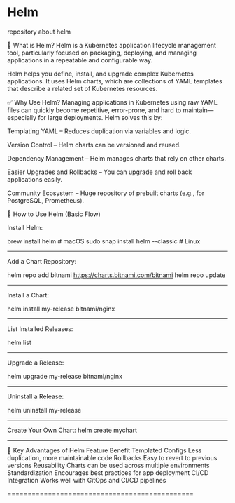 # Helm
repository about helm 


🔧 What is Helm?
Helm is a Kubernetes application lifecycle management tool, particularly focused on packaging, deploying, and managing applications in a repeatable and configurable way.

Helm helps you define, install, and upgrade complex Kubernetes applications. It uses Helm charts, which are collections of YAML templates that describe a related set of Kubernetes resources.

✅ Why Use Helm?
Managing applications in Kubernetes using raw YAML files can quickly become repetitive, error-prone, and hard to maintain—especially for large deployments. Helm solves this by:

Templating YAML – Reduces duplication via variables and logic.

Version Control – Helm charts can be versioned and reused.

Dependency Management – Helm manages charts that rely on other charts.

Easier Upgrades and Rollbacks – You can upgrade and roll back applications easily.

Community Ecosystem – Huge repository of prebuilt charts (e.g., for PostgreSQL, Prometheus).

🚀 How to Use Helm (Basic Flow)

Install Helm:

brew install helm     # macOS
sudo snap install helm --classic   # Linux


--------------------------------------------

Add a Chart Repository:

helm repo add bitnami https://charts.bitnami.com/bitnami
helm repo update



----------------------------------------------

Install a Chart:

helm install my-release bitnami/nginx

----------------------------------------------

List Installed Releases:

helm list

----------------------------------------------
Upgrade a Release:

helm upgrade my-release bitnami/nginx


----------------------------------------------
Uninstall a Release:

helm uninstall my-release


----------------------------------------------

Create Your Own Chart:
helm create mychart

----------------------------------------------

🌟 Key Advantages of Helm
Feature	Benefit
Templated Configs	Less duplication, more maintainable code
Rollbacks	Easy to revert to previous versions
Reusability	Charts can be used across multiple environments
Standardization	Encourages best practices for app deployment
CI/CD Integration	Works well with GitOps and CI/CD pipelines


==============================================

